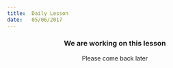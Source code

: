 ```yaml
---
title:  Daily Lesson
date:   05/06/2017
---
```


### <center>We are working on this lesson</center>
<center>Please come back later</center>